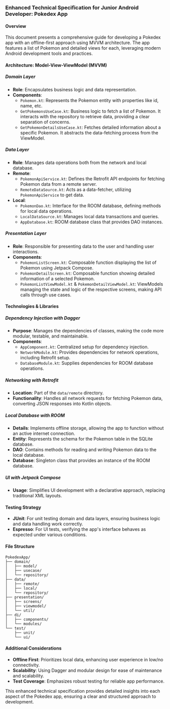 ### Enhanced Technical Specification for Junior Android Developer: Pokedex App

#### Overview
This document presents a comprehensive guide for developing a Pokedex app with an offline-first approach using MVVM architecture. The app features a list of Pokemon and detailed views for each, leveraging modern Android development tools and practices.

#### Architecture: Model-View-ViewModel (MVVM)

##### Domain Layer
- **Role**: Encapsulates business logic and data representation.
- **Components**:
  - `Pokemon.kt`: Represents the Pokemon entity with properties like id, name, etc.
  - `GetPokemonsUseCase.kt`: Business logic to fetch a list of Pokemon. It interacts with the repository to retrieve data, providing a clear separation of concerns.
  - `GetPokemonDetailsUseCase.kt`: Fetches detailed information about a specific Pokemon. It abstracts the data-fetching process from the ViewModel.

##### Data Layer
- **Role**: Manages data operations both from the network and local database.
- **Remote**:
  - `PokemonApiService.kt`: Defines the Retrofit API endpoints for fetching Pokemon data from a remote server.
  - `RemoteDataSource.kt`: Acts as a data-fetcher, utilizing `PokemonApiService` to get data.
- **Local**:
  - `PokemonDao.kt`: Interface for the ROOM database, defining methods for local data operations.
  - `LocalDataSource.kt`: Manages local data transactions and queries.
  - `AppDatabase.kt`: ROOM database class that provides DAO instances.

##### Presentation Layer
- **Role**: Responsible for presenting data to the user and handling user interactions.
- **Components**:
  - `PokemonListScreen.kt`: Composable function displaying the list of Pokemon using Jetpack Compose.
  - `PokemonDetailScreen.kt`: Composable function showing detailed information of a selected Pokemon.
  - `PokemonListViewModel.kt` & `PokemonDetailViewModel.kt`: ViewModels managing the state and logic of the respective screens, making API calls through use cases.

#### Technologies & Libraries

##### Dependency Injection with Dagger
- **Purpose**: Manages the dependencies of classes, making the code more modular, testable, and maintainable.
- **Components**:
  - `AppComponent.kt`: Centralized setup for dependency injection.
  - `NetworkModule.kt`: Provides dependencies for network operations, including Retrofit setup.
  - `DatabaseModule.kt`: Supplies dependencies for ROOM database operations.

##### Networking with Retrofit
- **Location**: Part of the `data/remote` directory.
- **Functionality**: Handles all network requests for fetching Pokemon data, converting JSON responses into Kotlin objects.

##### Local Database with ROOM
- **Details**: Implements offline storage, allowing the app to function without an active internet connection.
- **Entity**: Represents the schema for the Pokemon table in the SQLite database.
- **DAO**: Contains methods for reading and writing Pokemon data to the local database.
- **Database**: Singleton class that provides an instance of the ROOM database.

##### UI with Jetpack Compose
- **Usage**: Simplifies UI development with a declarative approach, replacing traditional XML layouts.

#### Testing Strategy
- **JUnit**: For unit testing domain and data layers, ensuring business logic and data handling work correctly.
- **Espresso**: For UI tests, verifying the app's interface behaves as expected under various conditions.

#### File Structure
```
PokedexApp/
├── domain/
│   ├── model/
│   ├── usecase/
│   └── repository/
├── data/
│   ├── remote/
│   ├── local/
│   └── repository/
├── presentation/
│   ├── screens/
│   ├── viewmodel/
│   └── util/
├── di/
│   ├── components/
│   └── modules/
└── test/
    ├── unit/
    └── ui/
```

#### Additional Considerations
- **Offline First**: Prioritizes local data, enhancing user experience in low/no connectivity.
- **Scalability**: Using Dagger and modular design for ease of maintenance and scalability.
- **Test Coverage**: Emphasizes robust testing for reliable app performance.

This enhanced technical specification provides detailed insights into each aspect of the Pokedex app, ensuring a clear and structured approach to development.
